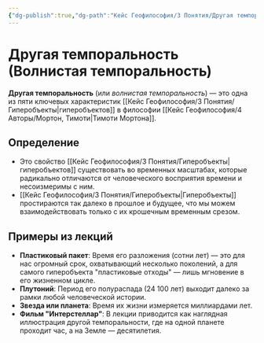 ```yaml
---
{"dg-publish":true,"dg-path":"Кейс Геофилософия/3 Понятия/Другая темпоральность","permalink":"/kejs-geofilosofiya/3-ponyatiya/drugaya-temporalnost/","dgShowLocalGraph":true}
---
```


# Другая темпоральность (Волнистая темпоральность)

**Другая темпоральность** (или *волнистая темпоральность*) — это одна из пяти ключевых характеристик [[Кейс Геофилософия/3 Понятия/Гиперобъекты\|гиперобъектов]] в философии [[Кейс Геофилософия/4 Авторы/Мортон, Тимоти\|Тимоти Мортона]].

## Определение
- Это свойство [[Кейс Геофилософия/3 Понятия/Гиперобъекты\|гиперобъектов]] существовать во временных масштабах, которые радикально отличаются от человеческого восприятия времени и несоизмеримы с ним.
- [[Кейс Геофилософия/3 Понятия/Гиперобъекты\|Гиперобъекты]] простираются так далеко в прошлое и будущее, что мы можем взаимодействовать только с их крошечным временным срезом.

## Примеры из лекций
- **Пластиковый пакет**: Время его разложения (сотни лет) — это для нас огромный срок, охватывающий несколько поколений, а для самого гиперобъекта "пластиковые отходы" — лишь мгновение в его жизненном цикле.
- **Плутоний**: Период его полураспада (24 100 лет) выходит далеко за рамки любой человеческой истории.
- **Звезда или планета**: Время их жизни измеряется миллиардами лет.
- **Фильм "Интерстеллар"**: В лекции приводится как наглядная иллюстрация другой темпоральности, где на одной планете проходит час, а на Земле — десятилетия.